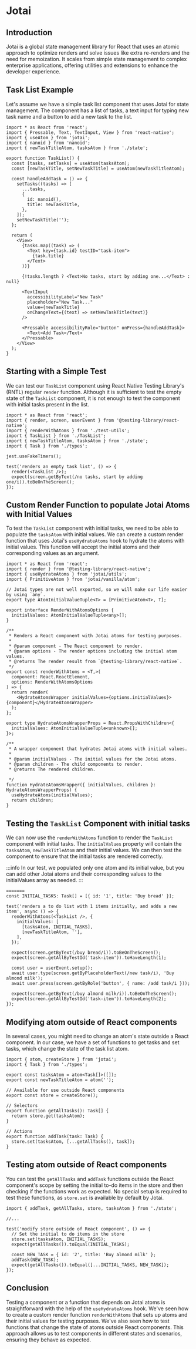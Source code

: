 # Jotai

## Introduction

Jotai is a global state management library for React that uses an atomic approach to optimize
renders and solve issues like extra re-renders and the need for memoization. It scales from simple
state management to complex enterprise applications, offering utilities and extensions to enhance
the developer experience.

## Task List Example

Let's assume we have a simple task list component that uses Jotai for state management. The
component has a list of tasks, a text input for typing new task name and a button to add a new task to the list.

```tsx title=state-management/jotai/TaskList.tsx
import * as React from 'react';
import { Pressable, Text, TextInput, View } from 'react-native';
import { useAtom } from 'jotai';
import { nanoid } from 'nanoid';
import { newTaskTitleAtom, tasksAtom } from './state';

export function TaskList() {
  const [tasks, setTasks] = useAtom(tasksAtom);
  const [newTaskTitle, setNewTaskTitle] = useAtom(newTaskTitleAtom);

  const handleAddTask = () => {
    setTasks((tasks) => [
      ...tasks,
      {
        id: nanoid(),
        title: newTaskTitle,
      },
    ]);
    setNewTaskTitle('');
  };

  return (
    <View>
      {tasks.map((task) => (
        <Text key={task.id} testID="task-item">
          {task.title}
        </Text>
      ))}

      {!tasks.length ? <Text>No tasks, start by adding one...</Text> : null}

      <TextInput
        accessibilityLabel="New Task"
        placeholder="New Task..."
        value={newTaskTitle}
        onChangeText={(text) => setNewTaskTitle(text)}
      />

      <Pressable accessibilityRole="button" onPress={handleAddTask}>
        <Text>Add Task</Text>
      </Pressable>
    </View>
  );
}
```

## Starting with a Simple Test

We can test our `TaskList` component using React Native Testing Library's (RNTL) regular `render`
function. Although it is sufficient to test the empty state of the `TaskList` component, it is not
enough to test the component with initial tasks present in the list.

```tsx title=status-management/jotai/__tests__/TaskList.test.tsx
import * as React from 'react';
import { render, screen, userEvent } from '@testing-library/react-native';
import { renderWithAtoms } from './test-utils';
import { TaskList } from './TaskList';
import { newTaskTitleAtom, tasksAtom } from './state';
import { Task } from './types';

jest.useFakeTimers();

test('renders an empty task list', () => {
  render(<TaskList />);
  expect(screen.getByText(/no tasks, start by adding one/i)).toBeOnTheScreen();
});
```

## Custom Render Function to populate Jotai Atoms with Initial Values

To test the `TaskList` component with initial tasks, we need to be able to populate the `tasksAtom` with
initial values. We can create a custom render function that uses Jotai's `useHydrateAtoms` hook to
hydrate the atoms with initial values. This function will accept the initial atoms and their
corresponding values as an argument.

```tsx title=status-management/jotai/test-utils.tsx
import * as React from 'react';
import { render } from '@testing-library/react-native';
import { useHydrateAtoms } from 'jotai/utils';
import { PrimitiveAtom } from 'jotai/vanilla/atom';

// Jotai types are not well exported, so we will make our life easier by using `any`.
export type AtomInitialValueTuple<T> = [PrimitiveAtom<T>, T];

export interface RenderWithAtomsOptions {
  initialValues: AtomInitialValueTuple<any>[];
}

/**
 * Renders a React component with Jotai atoms for testing purposes.
 *
 * @param component - The React component to render.
 * @param options - The render options including the initial atom values.
 * @returns The render result from `@testing-library/react-native`.
 */
export const renderWithAtoms = <T,>(
  component: React.ReactElement,
  options: RenderWithAtomsOptions
) => {
  return render(
    <HydrateAtomsWrapper initialValues={options.initialValues}>{component}</HydrateAtomsWrapper>
  );
};

export type HydrateAtomsWrapperProps = React.PropsWithChildren<{
  initialValues: AtomInitialValueTuple<unknown>[];
}>;

/**
 * A wrapper component that hydrates Jotai atoms with initial values.
 *
 * @param initialValues - The initial values for the Jotai atoms.
 * @param children - The child components to render.
 * @returns The rendered children.

 */
function HydrateAtomsWrapper({ initialValues, children }: HydrateAtomsWrapperProps) {
  useHydrateAtoms(initialValues);
  return children;
}
```

## Testing the `TaskList` Component with initial tasks

We can now use the `renderWithAtoms` function to render the `TaskList` component with initial tasks. The
`initialValues` property will contain the `tasksAtom`, `newTaskTitleAtom` and their initial values. We can then test the component to ensure that the initial tasks are rendered correctly.

:::info
In our test, we populated only one atom and its initial value, but you can add other Jotai atoms and their corresponding values to the initialValues array as needed.
:::

```tsx title=status-management/jotai/__tests__/TaskList.test.tsx
=======
const INITIAL_TASKS: Task[] = [{ id: '1', title: 'Buy bread' }];

test('renders a to do list with 1 items initially, and adds a new item', async () => {
  renderWithAtoms(<TaskList />, {
    initialValues: [
      [tasksAtom, INITIAL_TASKS],
      [newTaskTitleAtom, ''],
    ],
  });

  expect(screen.getByText(/buy bread/i)).toBeOnTheScreen();
  expect(screen.getAllByTestId('task-item')).toHaveLength(1);

  const user = userEvent.setup();
  await user.type(screen.getByPlaceholderText(/new task/i), 'Buy almond milk');
  await user.press(screen.getByRole('button', { name: /add task/i }));

  expect(screen.getByText(/buy almond milk/i)).toBeOnTheScreen();
  expect(screen.getAllByTestId('task-item')).toHaveLength(2);
});
```

## Modifying atom outside of React components

In several cases, you might need to change an atom's state outside a React component. In our case,
we have a set of functions to get tasks and set tasks, which change the state of the task list atom.

```tsx title=state-management/jotai/state.ts
import { atom, createStore } from 'jotai';
import { Task } from './types';

export const tasksAtom = atom<Task[]>([]);
export const newTaskTitleAtom = atom('');

// Available for use outside React components
export const store = createStore();

// Selectors
export function getAllTasks(): Task[] {
  return store.get(tasksAtom);
}

// Actions
export function addTask(task: Task) {
  store.set(tasksAtom, [...getAllTasks(), task]);
}
```

## Testing atom outside of React components

You can test the `getAllTasks` and `addTask` functions outside the React component's scope by setting
the initial to-do items in the store and then checking if the functions work as expected.
No special setup is required to test these functions, as `store.set` is available by default by
Jotai.

```tsx title=state-management/jotai/__tests__/TaskList.test.tsx
import { addTask, getAllTasks, store, tasksAtom } from './state';

//...

test('modify store outside of React component', () => {
  // Set the initial to do items in the store
  store.set(tasksAtom, INITIAL_TASKS);
  expect(getAllTasks()).toEqual(INITIAL_TASKS);

  const NEW_TASK = { id: '2', title: 'Buy almond milk' };
  addTask(NEW_TASK);
  expect(getAllTasks()).toEqual([...INITIAL_TASKS, NEW_TASK]);
});
```

## Conclusion

Testing a component or a function that depends on Jotai atoms is straightforward with the help of
the `useHydrateAtoms` hook. We've seen how to create a custom render function `renderWithAtoms` that
sets up atoms and their initial values for testing purposes. We've also seen how to test functions
that change the state of atoms outside React components. This approach allows us to test components
in different states and scenarios, ensuring they behave as expected.

